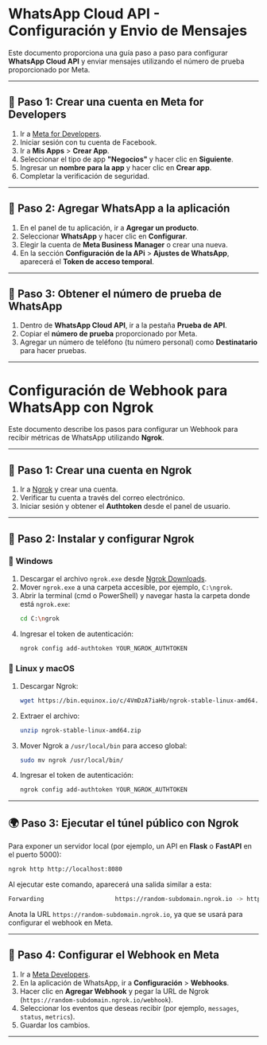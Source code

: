 # WhatsApp Cloud API - Configuración y Envio de Mensajes

Este documento proporciona una guía paso a paso para configurar **WhatsApp Cloud API** y enviar mensajes utilizando el número de prueba proporcionado por Meta.

---

## 🚀 Paso 1: Crear una cuenta en Meta for Developers
1. Ir a [Meta for Developers](https://developers.facebook.com/).
2. Iniciar sesión con tu cuenta de Facebook.
3. Ir a **Mis Apps** > **Crear App**.
4. Seleccionar el tipo de app **"Negocios"** y hacer clic en **Siguiente**.
5. Ingresar un **nombre para la app** y hacer clic en **Crear app**.
6. Completar la verificación de seguridad.

---

## 🔧 Paso 2: Agregar WhatsApp a la aplicación
1. En el panel de tu aplicación, ir a **Agregar un producto**.
2. Seleccionar **WhatsApp** y hacer clic en **Configurar**.
3. Elegir la cuenta de **Meta Business Manager** o crear una nueva.
4. En la sección **Configuración de la APi** > **Ajustes de WhatsApp**, aparecerá el **Token de acceso temporal**.

---

## 📲 Paso 3: Obtener el número de prueba de WhatsApp
1. Dentro de **WhatsApp Cloud API**, ir a la pestaña **Prueba de API**.
2. Copiar el **número de prueba** proporcionado por Meta.
3. Agregar un número de teléfono (tu número personal) como **Destinatario** para hacer pruebas.

---

# Configuración de Webhook para WhatsApp con Ngrok

Este documento describe los pasos para configurar un Webhook para recibir métricas de WhatsApp utilizando **Ngrok**.

---

## 🚀 Paso 1: Crear una cuenta en Ngrok

1. Ir a [Ngrok](https://ngrok.com/) y crear una cuenta.
2. Verificar tu cuenta a través del correo electrónico.
3. Iniciar sesión y obtener el **Authtoken** desde el panel de usuario.

---

## 🔧 Paso 2: Instalar y configurar Ngrok

### 🔹 **Windows**

1. Descargar el archivo `ngrok.exe` desde [Ngrok Downloads](https://ngrok.com/download).
2. Mover `ngrok.exe` a una carpeta accesible, por ejemplo, `C:\ngrok`.
3. Abrir la terminal (cmd o PowerShell) y navegar hasta la carpeta donde está `ngrok.exe`:
   ```sh
   cd C:\ngrok
   ```
4. Ingresar el token de autenticación:
   ```sh
   ngrok config add-authtoken YOUR_NGROK_AUTHTOKEN
   ```

### 🔹 **Linux y macOS**

1. Descargar Ngrok:
   ```sh
   wget https://bin.equinox.io/c/4VmDzA7iaHb/ngrok-stable-linux-amd64.zip
   ```
2. Extraer el archivo:
   ```sh
   unzip ngrok-stable-linux-amd64.zip
   ```
3. Mover Ngrok a `/usr/local/bin` para acceso global:
   ```sh
   sudo mv ngrok /usr/local/bin/
   ```
4. Ingresar el token de autenticación:
   ```sh
   ngrok config add-authtoken YOUR_NGROK_AUTHTOKEN
   ```

---

## 🌍 Paso 3: Ejecutar el túnel público con Ngrok

Para exponer un servidor local (por ejemplo, un API en **Flask** o **FastAPI** en el puerto 5000):

```sh
ngrok http http://localhost:8080
```

Al ejecutar este comando, aparecerá una salida similar a esta:

```sh
Forwarding                    https://random-subdomain.ngrok.io -> http://localhost:8080
```

Anota la URL `https://random-subdomain.ngrok.io`, ya que se usará para configurar el webhook en Meta.

---

## 🔗 Paso 4: Configurar el Webhook en Meta

1. Ir a [Meta Developers](https://developers.facebook.com/).
2. En la aplicación de WhatsApp, ir a **Configuración** > **Webhooks**.
3. Hacer clic en **Agregar Webhook** y pegar la URL de Ngrok (`https://random-subdomain.ngrok.io/webhook`).
4. Seleccionar los eventos que deseas recibir (por ejemplo, `messages`, `status`, `metrics`).
5. Guardar los cambios.

---



